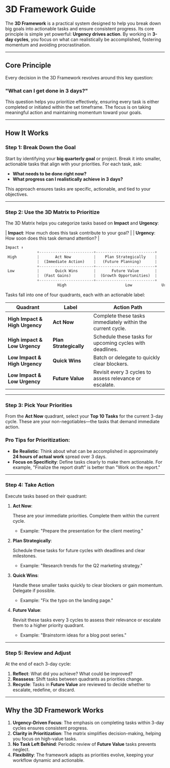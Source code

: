 # 3D Framework Guide

The **3D Framework** is a practical system designed to help you break down big goals into actionable tasks and ensure consistent progress. Its core principle is simple yet powerful: **Urgency drives action**. By working in **3-day cycles**, you focus on what can realistically be accomplished, fostering momentum and avoiding procrastination.

---

## **Core Principle**

Every decision in the 3D Framework revolves around this key question:

### **"What can I get done in 3 days?"**

This question helps you prioritize effectively, ensuring every task is either completed or initiated within the set timeframe. The focus is on taking meaningful action and maintaining momentum toward your goals.

---

## **How It Works**

### **Step 1: Break Down the Goal**

Start by identifying your **big quarterly goal** or project. Break it into smaller, actionable tasks that align with your priorities. For each task, ask:

- **What needs to be done right now?**
- **What progress can I realistically achieve in 3 days?**

This approach ensures tasks are specific, actionable, and tied to your objectives.

---

### **Step 2: Use the 3D Matrix to Prioritize**

The 3D Matrix helps you categorize tasks based on **Impact** and **Urgency**:

| **Impact**: How much does this task contribute to your goal? |
| **Urgency**: How soon does this task demand attention? |

```jsx
Impact ↑
              +------------------------+--------------------------+
 High         |       Act Now          |    Plan Strategically    |
              |  (Immediate Action)    |   (Future Planning)      |
              +------------------------+--------------------------+
 Low          |       Quick Wins       |       Future Value       |
              |  (Fast Gains)          |  (Growth Opportunities)  |
              +------------------------+--------------------------+
                       High                          Low             Urgency →

```

Tasks fall into one of four quadrants, each with an actionable label:

| **Quadrant** | **Label** | **Action Path** |
| --- | --- | --- |
| **High Impact & High Urgency** | **Act Now** | Complete these tasks immediately within the current cycle. |
| **High impact & Low Urgency** | **Plan Strategically** | Schedule these tasks for upcoming cycles with deadlines. |
| **Low Impact & High Urgency** | **Quick Wins** | Batch or delegate to quickly clear blockers. |
| **Low Impact & Low Urgency** | **Future Value** | Revisit every 3 cycles to assess relevance or escalate. |

---

### **Step 3: Pick Your Priorities**

From the **Act Now** quadrant, select your **Top 10 Tasks** for the current 3-day cycle. These are your non-negotiables—the tasks that demand immediate action.

### **Pro Tips for Prioritization**:

- **Be Realistic**: Think about what can be accomplished in approximately **24 hours of actual work** spread over 3 days.
- **Focus on Specificity**: Define tasks clearly to make them actionable. For example, "Finalize the report draft" is better than "Work on the report."

---

### **Step 4: Take Action**

Execute tasks based on their quadrant:

1. **Act Now**:
    
    These are your immediate priorities. Complete them within the current cycle.
    
    - Example: "Prepare the presentation for the client meeting."
2. **Plan Strategically**:
    
    Schedule these tasks for future cycles with deadlines and clear milestones.
    
    - Example: "Research trends for the Q2 marketing strategy."
3. **Quick Wins**:
    
    Handle these smaller tasks quickly to clear blockers or gain momentum. Delegate if possible.
    
    - Example: "Fix the typo on the landing page."
4. **Future Value**:
    
    Revisit these tasks every 3 cycles to assess their relevance or escalate them to a higher priority quadrant.
    
    - Example: "Brainstorm ideas for a blog post series."

---

### **Step 5: Review and Adjust**

At the end of each 3-day cycle:

1. **Reflect**: What did you achieve? What could be improved?
2. **Reassess**: Shift tasks between quadrants as priorities change.
3. **Recycle**: Tasks in **Future Value** are reviewed to decide whether to escalate, redefine, or discard.

---

## **Why the 3D Framework Works**

1. **Urgency-Driven Focus**: The emphasis on completing tasks within 3-day cycles ensures consistent progress.
2. **Clarity in Prioritization**: The matrix simplifies decision-making, helping you focus on high-value tasks.
3. **No Task Left Behind**: Periodic review of **Future Value** tasks prevents neglect.
4. **Flexibility**: The framework adapts as priorities evolve, keeping your workflow dynamic and actionable.
